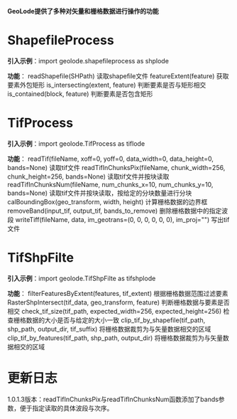 **GeoLode提供了多种对矢量和栅格数据进行操作的功能**

# ShapefileProcess

**引入示例**：import geolode.shapefileprocess as shplode

**功能**：
    readShapefile(SHPath) 读取shapefile文件
    featureExtent(feature) 获取要素外包矩形
    is_intersecting(extent, feature) 判断要素是否与矩形相交
    is_contained(block, feature) 判断要素是否包含矩形

# TifProcess

**引入示例**：import geolode.TifProcess as tiflode

**功能**：
    readTif(fileName, xoff=0, yoff=0, data_width=0, data_height=0, bands=None) 读取tif文件
    readTifInChunksPix(fileName, chunk_width=256, chunk_height=256, bands=None) 读取tif文件并按块读取
    readTifInChunksNum(fileName, num_chunks_x=10, num_chunks_y=10, bands=None) 读取tif文件并按块读取，按给定的分块数量进行分块
    calBoundingBox(geo_transform, width, height) 计算栅格数据的边界框
    removeBand(input_tif, output_tif, bands_to_remove) 删除栅格数据中的指定波段
    writeTiff(fileName, data, im_geotrans=(0, 0, 0, 0, 0, 0), im_proj="") 写出tif文件

# TifShpFilte

**引入示例**：import geolode.TifShpFilte as tifshplode

**功能**：
    filterFeaturesByExtent(features, tif_extent) 根据栅格数据范围过滤要素
    RasterShpIntersect(tif_data, geo_transform, feature) 判断栅格数据与要素是否相交
    check_tif_size(tif_path, expected_width=256, expected_height=256) 检查栅格数据的大小是否与给定的大小一致
    clip_tif_by_shapefile(tif_path, shp_path, output_dir, tif_suffix) 将栅格数据裁剪为与矢量数据相交的区域
    clip_tif_by_features(tif_path, shp_path, output_dir) 将栅格数据裁剪为与矢量数据相交的区域


# 更新日志

1.0.1.3版本：readTifInChunksPix与readTifInChunksNum函数添加了bands参数，便于指定读取的具体波段与次序。
